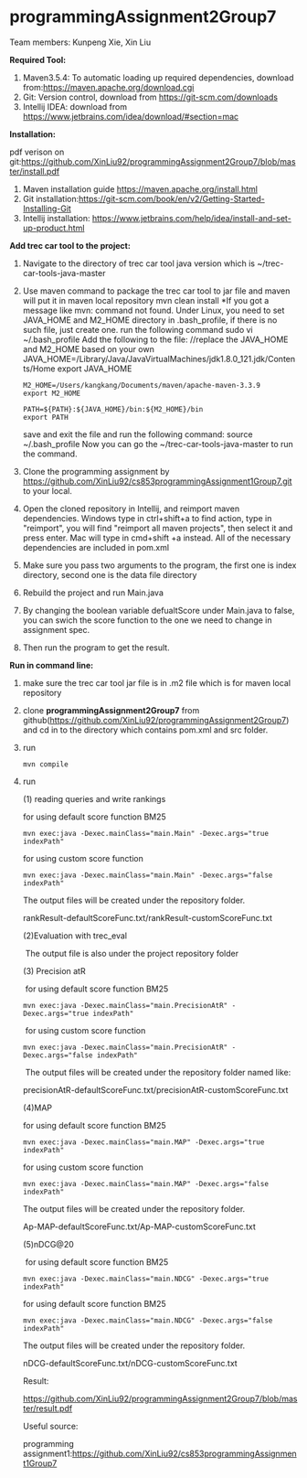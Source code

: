 # programmingAssignment2Group7

Team members: Kunpeng Xie, Xin Liu

**Required Tool:**

1. Maven3.5.4: To automatic loading up required dependencies, download from:<https://maven.apache.org/download.cgi>
2. Git: Version control, download from <https://git-scm.com/downloads>
3. Intellij IDEA: download from <https://www.jetbrains.com/idea/download/#section=mac>

**Installation:**

pdf verison on git:https://github.com/XinLiu92/programmingAssignment2Group7/blob/master/install.pdf

1. Maven installation guide <https://maven.apache.org/install.html>
2. Git installation:<https://git-scm.com/book/en/v2/Getting-Started-Installing-Git>
3. Intellij installation: <https://www.jetbrains.com/help/idea/install-and-set-up-product.html>

**Add trec car tool to the project:**

1. Navigate to the directory of trec car tool java version which is ~/trec-car-tools-java-master

2. Use maven command to package the trec car tool to jar file and maven will put it in maven local repository mvn clean install *If you got a message like mvn: command not found. Under Linux, you need to set JAVA_HOME and M2_HOME directory in .bash_profile, if there is no such file, just create one. run the following command sudo vi ~/.bash_profile Add the following to the file: //replace the JAVA_HOME and M2_HOME based on your own JAVA_HOME=/Library/Java/JavaVirtualMachines/jdk1.8.0_121.jdk/Contents/Home export JAVA_HOME

   ```
   M2_HOME=/Users/kangkang/Documents/maven/apache-maven-3.3.9
   export M2_HOME
    
   PATH=${PATH}:${JAVA_HOME}/bin:${M2_HOME}/bin
   export PATH
   ```

   save and exit the file and run the following command: source ~/.bash_profile Now you can go the ~/trec-car-tools-java-master to run the command.

3. Clone the programming assignment by <https://github.com/XinLiu92/cs853programmingAssignment1Group7.git> to your local.

4. Open the cloned repository in Intellij, and reimport maven dependencies. Windows type in ctrl+shift+a to find action, type in "reimport", you will find "reimport all maven projects", then select it and press enter. Mac will type in cmd+shift +a instead. All of the necessary dependencies are included in pom.xml

5. Make sure you pass two arguments to the program, the first one is index directory, second one is the data file directory

6. Rebuild the project and run Main.java

7. By changing the boolean variable defualtScore under Main.java to false, you can swich the score function to the one we need to change in assignment spec.

8. Then run the program to get the result.

**Run in command line:**

1. make sure the trec car tool jar file is in .m2 file which is for maven local repository

2. clone **programmingAssignment2Group7** from github(https://github.com/XinLiu92/programmingAssignment2Group7) and cd in to the directory which contains pom.xml and src folder.

3. run

   ```
   mvn compile 
   ```

4. run

   (1) reading queries and write rankings

   for using default score function BM25

   ```
   mvn exec:java -Dexec.mainClass="main.Main" -Dexec.args="true indexPath"
   ```

   for using custom score function 

   ```
   mvn exec:java -Dexec.mainClass="main.Main" -Dexec.args="false indexPath"
   ```

   The output files will be created under the repository folder.

   rankResult-defaultScoreFunc.txt/rankResult-customScoreFunc.txt

   (2)Evaluation with trec_eval

   ​    The output file is also under the project repository folder

   (3) Precision atR

   ​	for using default score function BM25

   ```
   mvn exec:java -Dexec.mainClass="main.PrecisionAtR" -Dexec.args="true indexPath"
   ```

   ​	for using custom score function

   ```
   mvn exec:java -Dexec.mainClass="main.PrecisionAtR" -Dexec.args="false indexPath"
   ```

   ​	The output files will be created under the repository folder named like:

   ​	precisionAtR-defaultScoreFunc.txt/precisionAtR-customScoreFunc.txt

   (4)MAP

   for using default score function BM25

   ```
   mvn exec:java -Dexec.mainClass="main.MAP" -Dexec.args="true indexPath"
   ```

   for using custom score function

   ```
   mvn exec:java -Dexec.mainClass="main.MAP" -Dexec.args="false indexPath"
   ```

   The output files will be created under the repository folder.

   Ap-MAP-defaultScoreFunc.txt/Ap-MAP-customScoreFunc.txt

   (5)nDCG@20

   ​	for using default score function BM25

   ```
   mvn exec:java -Dexec.mainClass="main.NDCG" -Dexec.args="true indexPath"
   ```

   for using default score function BM25

   ```
   mvn exec:java -Dexec.mainClass="main.NDCG" -Dexec.args="false indexPath"
   ```

   The output files will be created under the repository folder.

   nDCG-defaultScoreFunc.txt/nDCG-customScoreFunc.txt





   Result:

   https://github.com/XinLiu92/programmingAssignment2Group7/blob/master/result.pdf

   Useful source:

   programming assignment1:https://github.com/XinLiu92/cs853programmingAssignment1Group7

